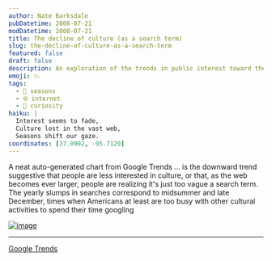 ```yaml
---
author: Nate Barksdale
pubDatetime: 2008-07-21
modDatetime: 2008-07-21
title: The decline of culture (as a search term)
slug: the-decline-of-culture-as-a-search-term
featured: false
draft: false
description: An exploration of the trends in public interest toward the concept of culture, observing seasonal fluctuations in search activity.
emoji: 📉
tags:
  - 📅 seasons
  - 🌐 internet
  - 🤔 curiosity
haiku: |
  Interest seems to fade,  
  Culture lost in the vast web,  
  Seasons shift our gaze.
coordinates: [37.0902, -95.7129]
---
```


A neat auto-generated chart from Google Trends ... is the downward trend suggestive that people are less interested in culture, or that, as the web becomes ever larger, people are realizing it's just too vague a search term. The yearly slumps in searches correspond to midsummer and late December, times when Americans at least are too busy with other cultural activities to spend their time googling

[![image](http://www.culture-making.com/media/viz.png)](http://www.google.com/trends?q=culture&ctab=0&geo=all&date=all&sort=0)

---

[Google Trends](http://www.google.com/trends?q=culture&ctab=0&geo=all&date=all&sort=0)
